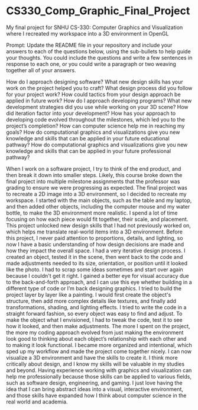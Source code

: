 # CS330_Comp_Graphic_Final_Project
My final project for SNHU CS-330: Computer Graphics and Visualization where I recreated my workspace into a 3D environment in OpenGL

Prompt:
Update the README file in your repository and include your answers to each of the questions below, using the sub-bullets to help guide your thoughts. You could include the questions and write a few sentences in response to each one, or you could write a paragraph or two weaving together all of your answers.

How do I approach designing software?
What new design skills has your work on the project helped you to craft?
What design process did you follow for your project work?
How could tactics from your design approach be applied in future work?
How do I approach developing programs?
What new development strategies did you use while working on your 3D scene?
How did iteration factor into your development?
How has your approach to developing code evolved throughout the milestones, which led you to the project’s completion?
How can computer science help me in reaching my goals?
How do computational graphics and visualizations give you new knowledge and skills that can be applied in your future educational pathway?
How do computational graphics and visualizations give you new knowledge and skills that can be applied in your future professional pathway?


When I work on a software project, I try to think of the end product, and then break it down into smaller steps. Likely, this course broke down the final project into multiple milestone assignments that the professor was grading to ensure we were progressing as expected. The final project was to recreate a 2D image into a 3D environment, so I decided to recreate my workspace. I started with the main objects, such as the table and my laptop, and then added other objects, including the computer mouse and my water bottle, to make the 3D environment more realistic. I spend a lot of time focusing on how each piece would fit together, their scale, and placement. This project unlocked new design skills that I had not previously worked on, which helps me translate real-world items into a 3D environment. Before this project, I never paid attention to proportions, details, and lighting, so now I have a basic understanding of how design decisions are made and how they impact the overall space.
I had a very iterative design process. I created an object, tested it in the scene, then went back to the code and made adjustments needed to its size, orientation, or position until it looked like the photo. I had to scrap some ideas sometimes and start over again because I couldn't get it right. I gained a better eye for visual accuracy due to the back-and-forth approach, and I can use this eye whether building in a different type of code or I’m back designing graphics.
I tried to build the project layer by layer like a painting. I would first create the object's structure, then add more complex details like textures, and finally add transformations, shading, and lighting effects. I tried to write the code in a straight forward fashion, so every object was easy to find and adjust. To make the object what I envisioned, I had to tweak the code, test it to see how it looked, and then make adjustments. The more I spent on the project, the more my coding approach evolved from just making the environment look good to thinking about each object’s relationship with each other and to making it look functional. I became more organized and intentional, which sped up my workflow and made the project come together nicely. 
I can now visualize a 3D environment and have the skills to create it. I think more critically about design, and I know my skills will be valuable in my studies and beyond. Having experience working with graphics and visualization can help me professionally because those skills can be applied to various fields, such as software design, engineering, and gaming. I just love having the idea that I can bring abstract ideas into a visual, interactive environment, and those skills have expanded how I think about computer science in the real world and academia.
